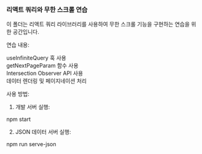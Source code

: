 ### 리액트 쿼리와 무한 스크롤 연습
이 폴더는 리액트 쿼리 라이브러리를 사용하여 무한 스크롤 기능을 구현하는 연습을 위한 공간입니다.

연습 내용:

useInfiniteQuery 훅 사용<br/>
getNextPageParam 함수 사용<br/>
Intersection Observer API 사용<br/>
데이터 렌더링 및 페이지네이션 처리<br/>


사용 방법:

1. 개발 서버 실행:
   
npm start

2. JSON 데이터 서버 실행:

npm run serve-json
